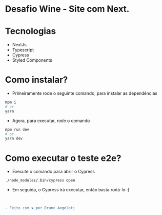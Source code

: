 # Desafio Wine - Site com Next.

# Tecnologias
- NextJs
- Typescript
- Cypress
- Styled Components

# Como instalar?
- Primeiramente rode o seguinte comando, para instalar as dependências
```bash
npm i
# or
yarn 
```
- Agora, para executar, rode o comando
```bash
npm run dev
# or
yarn dev
```

# Como executar o teste e2e?
- Execute o comando para abrir o Cypress
```bash
./node_modules/.bin/cypress open
```
- Em seguida, o Cypress irá executar, então basta rodá-lo :)
<br>

```diff
- Feito com ❤️ por Bruno Angeloti
```
